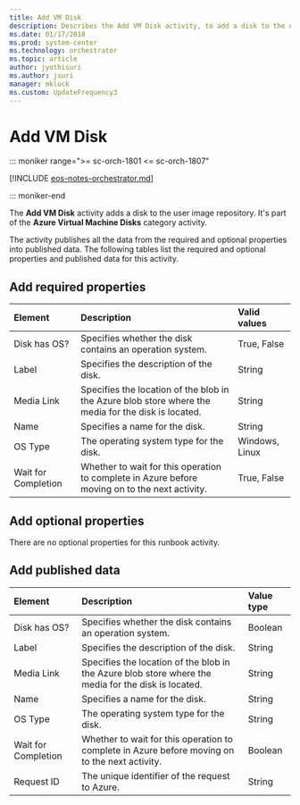 ```yaml
---
title: Add VM Disk
description: Describes the Add VM Disk activity, to add a disk to the user image repository.
ms.date: 01/17/2018
ms.prod: system-center
ms.technology: orchestrator
ms.topic: article
author: jyothisuri
ms.author: jsuri
manager: mkluck
ms.custom: UpdateFrequency3
---
```


# Add VM Disk

::: moniker range=">= sc-orch-1801 <= sc-orch-1807"

[!INCLUDE [eos-notes-orchestrator.md](../includes/eos-notes-orchestrator.md)]

::: moniker-end

The **Add VM Disk** activity adds a disk to the user image repository. It's part of the **Azure Virtual Machine Disks** category activity.

The activity publishes all the data from the required and optional properties into published data. The following tables list the required and optional properties and published data for this activity.

## Add required properties

| **Element**   | **Description**   | **Valid values** |
|:---|:---|:---|
| Disk has OS?   | Specifies whether the disk contains an operation system.   | True, False   |
| Label   | Specifies the description of the disk.   | String   |
| Media Link   | Specifies the location of the blob in the Azure blob store where the media for the disk is located. | String   |
| Name   | Specifies a name for the disk.   | String   |
| OS Type   | The operating system type for the disk.   | Windows, Linux   |
| Wait for Completion | Whether to wait for this operation to complete in Azure before moving on to the next activity.  | True, False   |

## Add optional properties

There are no optional properties for this runbook activity.

## Add published data

| **Element**   | **Description**   | **Value type** |
|:---|:---|:---|
| Disk has OS?   | Specifies whether the disk contains an operation system.   | Boolean   |
| Label   | Specifies the description of the disk.   | String   |
| Media Link   | Specifies the location of the blob in the Azure blob store where the media for the disk is located. | String   |
| Name   | Specifies a name for the disk.   | String   |
| OS Type   | The operating system type for the disk.   | String   |
| Wait for Completion | Whether to wait for this operation to complete in Azure before moving on to the next activity.  | Boolean   |
| Request ID   | The unique identifier of the request to Azure.   | String   |
